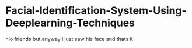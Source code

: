 # Facial-Identification-System-Using-Deeplearning-Techniques
hlo friends
but anyway i just saw his face and thats it 

